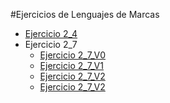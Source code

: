 #Ejercicios de Lenguajes de Marcas

- [Ejercicio 2_4](https://alexfdaw.github.io/EJERCICIOS/ej2_4/ej2_4)
- Ejercicio 2_7
    - [Ejercicio 2_7_V0](https://alexfdaw.github.io/EJERCICIOS/ej2_7/v0/ej2_7)
    - [Ejercicio 2_7_V1](https://alexfdaw.github.io/EJERCICIOS/ej2_7/v1/ej2_7)
    - [Ejercicio 2_7_V2](https://alexfdaw.github.io/EJERCICIOS/ej2_7/v2/ej2_7)
    - [Ejercicio 2_7_V2](https://alexfdaw.github.io/EJERCICIOS/ej2_7/v3/ej2_7)
    
